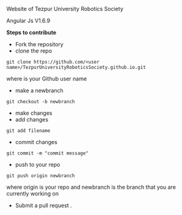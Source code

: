 Website of Tezpur University Robotics Society

Angular Js V1.6.9


**Steps to contribute**
* Fork the repository
* clone the repo
```
git clone https://github.com/<user name>/TezpurUniversityRoboticsSociety.github.io.git
```
where <user name> is your Github user name

* make a newbranch 
```
git checkout -b newbranch
```
* make changes
* add changes
```
git add filename
```
* commit changes
```
git commit -m "commit message"
```
* push to your repo
```
git push origin newbranch
```
where origin is your repo and newbranch is the branch that you are currently working on

* Submit a pull request .